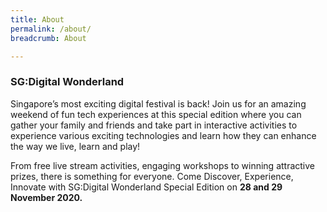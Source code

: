 ```yaml
---
title: About
permalink: /about/
breadcrumb: About

---
```



### **SG:Digital Wonderland**

Singapore’s most exciting digital festival is back! Join us for an amazing weekend of fun tech experiences at this special edition where you can gather your family and friends and take part in interactive activities to experience various exciting technologies and learn how they can enhance the way we live, learn and play! 

From free live stream activities, engaging workshops to winning attractive prizes, there is something for everyone. Come Discover, Experience, Innovate with SG:Digital Wonderland Special Edition on <b>28 and 29 November 2020.</b>




